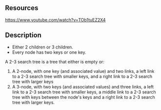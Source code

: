 

## Resources

https://www.youtube.com/watch?v=TOb1tuEZ2X4


## Description

* Either 2 children or 3 children.
* Every node has two keys or one key.

A 2-3 search tree is a tree that either is empty or:
1. A 2-node, with one key (and associated value) and two links, a left link to a 2-3 search tree with smaller keys, and a right link to a 2-3 search tree with larger keys
2. A 3-node, with two keys (and associated values) and three links, a left link to a 2-3 search tree with smaller keys, a middle link to a 2-3 search tree with keys between the node's keys and a right link to a 2-3 search tree with larger keys.

